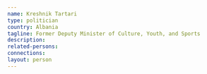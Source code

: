 ```yaml
---
name: Kreshnik Tartari
type: politician
country: Albania
tagline: Former Deputy Minister of Culture, Youth, and Sports
description:
related-persons:
connections:
layout: person
---
```

